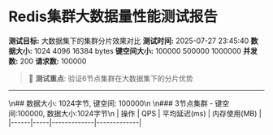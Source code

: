 # Redis集群大数据量性能测试报告

**测试目标:** 大数据集下的集群分片效果对比
**测试时间:** 2025-07-27 23:45:40
**数据大小:** 1024 4096 16384 bytes
**键空间大小:** 100000 500000 1000000
**并发数:** 200
**请求数:** 100000

> 🎯 **测试重点**: 验证6节点集群在大数据集下的分片优势

---

\n## 数据大小: 1024字节, 键空间: 100000\n
\n### 3节点集群 - 键空间:100000, 数据大小:1024字节\n
| 操作 | QPS | 平均延迟(ms) | 内存使用(MB) |
|------|-----|-------------|-------------|
